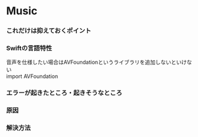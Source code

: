 # Music
### これだけは抑えておくポイント  <br>

### Swiftの⾔語特性  <br>
音声を仕様したい場合はAVFoundationというライブラリを追加しないといけない<br>
import AVFoundation

### エラーが起きたところ・起きそうなところ <br>


### 原因  <br>


### 解決⽅法
